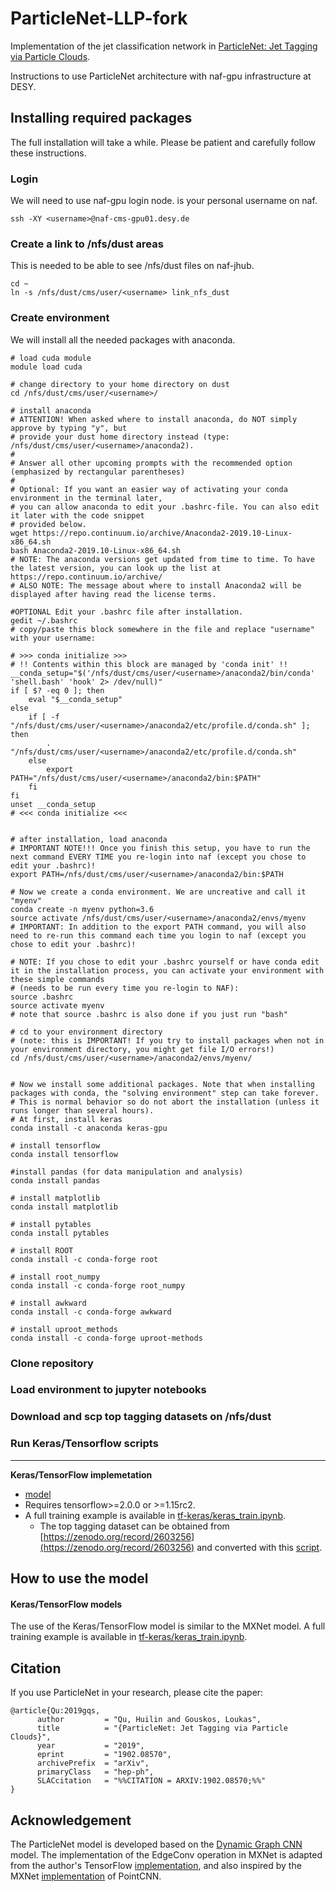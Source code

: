 # ParticleNet-LLP-fork

Implementation of the jet classification network in [ParticleNet: Jet Tagging via Particle Clouds](https://arxiv.org/abs/1902.08570).

Instructions to use ParticleNet architecture with naf-gpu infrastructure at DESY.

## Installing required packages

The full installation will take a while. Please be patient and carefully follow these instructions.

### Login

We will need to use naf-gpu login node. <username> is your personal username on naf.

```
ssh -XY <username>@naf-cms-gpu01.desy.de
```

### Create a link to /nfs/dust areas

This is needed to be able to see /nfs/dust files on naf-jhub.

```
cd ~
ln -s /nfs/dust/cms/user/<username> link_nfs_dust
```

### Create environment

We will install all the needed packages with anaconda.

```
# load cuda module
module load cuda
 
# change directory to your home directory on dust
cd /nfs/dust/cms/user/<username>/
 
# install anaconda
# ATTENTION! When asked where to install anaconda, do NOT simply approve by typing "y", but
# provide your dust home directory instead (type: /nfs/dust/cms/user/<username>/anaconda2).
#
# Answer all other upcoming prompts with the recommended option (emphasized by rectangular parentheses)
#
# Optional: If you want an easier way of activating your conda environment in the terminal later,
# you can allow anaconda to edit your .bashrc-file. You can also edit it later with the code snippet
# provided below.
wget https://repo.continuum.io/archive/Anaconda2-2019.10-Linux-x86_64.sh
bash Anaconda2-2019.10-Linux-x86_64.sh
# NOTE: The anaconda versions get updated from time to time. To have the latest version, you can look up the list at https://repo.continuum.io/archive/
# ALSO NOTE: The message about where to install Anaconda2 will be displayed after having read the license terms.
 
#OPTIONAL Edit your .bashrc file after installation.
gedit ~/.bashrc
# copy/paste this block somewhere in the file and replace "username" with your username:
 
# >>> conda initialize >>>
# !! Contents within this block are managed by 'conda init' !!
__conda_setup="$('/nfs/dust/cms/user/<username>/anaconda2/bin/conda' 'shell.bash' 'hook' 2> /dev/null)"
if [ $? -eq 0 ]; then
    eval "$__conda_setup"
else
    if [ -f "/nfs/dust/cms/user/<username>/anaconda2/etc/profile.d/conda.sh" ]; then
        . "/nfs/dust/cms/user/<username>/anaconda2/etc/profile.d/conda.sh"
    else
        export PATH="/nfs/dust/cms/user/<username>/anaconda2/bin:$PATH"
    fi
fi
unset __conda_setup
# <<< conda initialize <<<
 
 
# after installation, load anaconda
# IMPORTANT NOTE!!! Once you finish this setup, you have to run the next command EVERY TIME you re-login into naf (except you chose to edit your .bashrc)!
export PATH=/nfs/dust/cms/user/<username>/anaconda2/bin:$PATH
 
# Now we create a conda environment. We are uncreative and call it "myenv"
conda create -n myenv python=3.6
source activate /nfs/dust/cms/user/<username>/anaconda2/envs/myenv
# IMPORTANT: In addition to the export PATH command, you will also need to re-run this command each time you login to naf (except you chose to edit your .bashrc)!
 
# NOTE: If you chose to edit your .bashrc yourself or have conda edit it in the installation process, you can activate your environment with these simple commands
# (needs to be run every time you re-login to NAF):
source .bashrc
source activate myenv
# note that source .bashrc is also done if you just run "bash"
 
# cd to your environment directory
# (note: this is IMPORTANT! If you try to install packages when not in your environment directory, you might get file I/O errors!)
cd /nfs/dust/cms/user/<username>/anaconda2/envs/myenv/
 
 
# Now we install some additional packages. Note that when installing packages with conda, the "solving environment" step can take forever.
# This is normal behavior so do not abort the installation (unless it runs longer than several hours).
# At first, install keras
conda install -c anaconda keras-gpu
 
# install tensorflow
conda install tensorflow
 
#install pandas (for data manipulation and analysis)
conda install pandas
 
# install matplotlib
conda install matplotlib
 
# install pytables
conda install pytables

# install ROOT
conda install -c conda-forge root
 
# install root_numpy
conda install -c conda-forge root_numpy

# install awkward
conda install -c conda-forge awkward

# install uproot_methods
conda install -c conda-forge uproot-methods
```

### Clone repository

### Load environment to jupyter notebooks

### Download and scp top tagging datasets on /nfs/dust

### Run Keras/Tensorflow scripts

------
**Keras/TensorFlow implemetation** 
 - [model](tf-keras/tf_keras_model.py)
 - Requires tensorflow>=2.0.0 or >=1.15rc2. 
 - A full training example is available in [tf-keras/keras_train.ipynb](tf-keras/keras_train.ipynb). 
    - The top tagging dataset can be obtained from [https://zenodo.org/record/2603256](https://zenodo.org/record/2603256) and converted with this [script](tf-keras/convert_dataset.ipynb). 

## How to use the model

#### Keras/TensorFlow models

The use of the Keras/TensorFlow model is similar to the MXNet model. A full training example is available in [tf-keras/keras_train.ipynb](tf-keras/keras_train.ipynb).

## Citation
If you use ParticleNet in your research, please cite the paper:

	@article{Qu:2019gqs,
	      author         = "Qu, Huilin and Gouskos, Loukas",
	      title          = "{ParticleNet: Jet Tagging via Particle Clouds}",
	      year           = "2019",
	      eprint         = "1902.08570",
	      archivePrefix  = "arXiv",
	      primaryClass   = "hep-ph",
	      SLACcitation   = "%%CITATION = ARXIV:1902.08570;%%"
	}

## Acknowledgement
The ParticleNet model is developed based on the [Dynamic Graph CNN](https://arxiv.org/abs/1801.07829) model. The implementation of the EdgeConv operation in MXNet is adapted from the author's TensorFlow [implementation](https://github.com/WangYueFt/dgcnn), and also inspired by the MXNet [implementation](https://github.com/chinakook/PointCNN.MX) of PointCNN.
